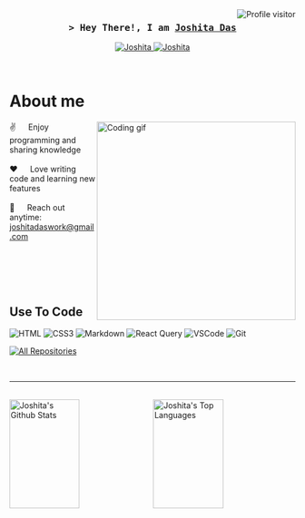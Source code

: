 <!--
<h2 align="center">
  Welcome to Joshita's Page!
  <img src="https://media.giphy.com/media/hvRJCLFzcasrR4ia7z/giphy.gif" width="28">
</h2>
-->

<!--
<p align="center">
  <a href="https://github.com/Joshitadas"><img src="https://readme-typing-svg.herokuapp.com/?lines=Self%20Taught%20Programmer;Front%20End%20Developer;1.5%2B%20years%20of%20coding%20experience;Always%20learning%20new%20things&center=true&width=380&height=45](https://readme-typing-svg.herokuapp.com?font=Fira+Code&pause=1000&random=false&width=435&lines=Women+Engineers'+Scholar;Pre-final+year+students;Machine+Learning+Enthusiast;Love+learning)](https://git.io/typing-svg)"></a>
  
</p>

 -->

<a href="https://komarev.com/ghpvc/?username=Joshitadas">
  <img align="right" src="https://komarev.com/ghpvc/?username=Joshitadas&label=Visitors&color=0e75b6&style=flat" alt="Profile visitor" />
</a>




<!-- Intro  -->
<h3 align="center">
        <samp>&gt; Hey There!, I am
                <b><a target="_blank" href="https://joshita-das.netlify.app/">Joshita Das</a></b>
        </samp>
</h3>



<p align="center">
 <a href="https://joshita-das.netlify.app/" target="blank">
  <img src="https://img.shields.io/badge/Website-DC143C?style=for-the-badge&logo=medium&logoColor=white" alt="Joshita" />
 </a>
 <a href="https://www.linkedin.com/in/joshita-das-7bbb2a1b4/" target="_blank">
  <img src="https://img.shields.io/badge/LinkedIn-0077B5?style=for-the-badge&logo=linkedin&logoColor=white" alt="Joshita"/>
 </a>
</p>
<br />

<!-- About Section -->
 # About me
 
<p>
 <img align="right" width="350" src="/assets/programmer.gif" alt="Coding gif" />
  
 ✌️ &emsp; Enjoy programming and sharing knowledge <br/><br/>
 ❤️ &emsp; Love writing code and learning new features<br/><br/>
 📧 &emsp; Reach out anytime: joshitadaswork@gmail.com<br/><br/>
 

</p>

<br/>
<br/>
<br/>

## Use To Code

![HTML](https://img.shields.io/badge/HTML5-E34F26?style=for-the-badge&logo=html5&logoColor=white)
![CSS3](https://img.shields.io/badge/CSS3-1572B6?style=for-the-badge&logo=css3&logoColor=white)
![Markdown](https://img.shields.io/badge/Markdown-000000?style=for-the-badge&logo=markdown&logoColor=white)
![React Query](https://img.shields.io/badge/-React_Query-FF4154?style=for-the-badge&logo=react%20query&logoColor=white)
![VSCode](https://img.shields.io/badge/Visual_Studio-0078d7?style=for-the-badge&logo=visual%20studio&logoColor=white)
![Git](https://img.shields.io/badge/Git-F05032?style=for-the-badge&logo=git&logoColor=white)


<p align="left">
  <a href="https://github.com/Joshitadas?tab=repositories" target="_blank"><img alt="All Repositories" title="All Repositories" src="https://img.shields.io/badge/-All%20Repos-2962FF?style=for-the-badge&logo=koding&logoColor=white"/></a>
</p>

<br/>
<hr/>
<br/>


<a> 
    <a href="https://github.com/Joshitadas"><img alt="Joshita's Github Stats" src="https://denvercoder1-github-readme-stats.vercel.app/api?username=Joshitadas&show_icons=true&count_private=true&theme=react&border_color=7F3FBF&bg_color=0D1117&title_color=F85D7F&icon_color=F8D866" height="192px" width="49.5%"/></a>
  <a href="https://github.com/alsiam"><img alt="Joshita's Top Languages" src="https://denvercoder1-github-readme-stats.vercel.app/api/top-langs/?username=Joshitadas&langs_count=8&layout=compact&theme=react&border_color=7F3FBF&bg_color=0D1117&title_color=F85D7F&icon_color=F8D866" height="192px" width="49.5%"/></a>
  <br/>
</a>


